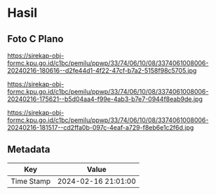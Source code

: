 # Hasil

## Foto C Plano

https://sirekap-obj-formc.kpu.go.id/c1bc/pemilu/ppwp/33/74/06/10/08/3374061008006-20240216-180616--d2fe44d1-4f22-47cf-b7a2-5158f98c5705.jpg

https://sirekap-obj-formc.kpu.go.id/c1bc/pemilu/ppwp/33/74/06/10/08/3374061008006-20240216-175621--b5d04aa4-f99e-4ab3-b7e7-0944f8eab9de.jpg

https://sirekap-obj-formc.kpu.go.id/c1bc/pemilu/ppwp/33/74/06/10/08/3374061008006-20240216-181517--cd2ffa0b-097c-4eaf-a729-f8eb6e1c2f6d.jpg


## Metadata

| Key        | Value               |
| ---------- | ------------------- |
| Time Stamp | 2024-02-16 21:01:00 |



